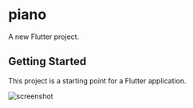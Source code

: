 # piano

A new Flutter project.

## Getting Started

This project is a starting point for a Flutter application.

![screenshot](https://drive.google.com/file/d/1GSgk97uJn1ci9O5ankRYPRQAhTkLOSsq/view?usp=sharing)
